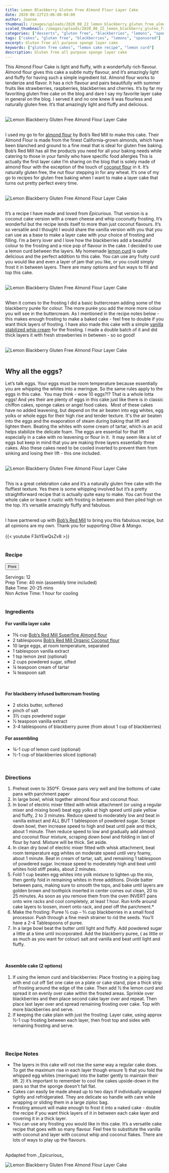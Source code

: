 ```yaml
---
title: Lemon Blackberry Gluten Free Almond Flour Layer Cake
date: 2020-08-22T23:06:08-04:00
author: Joanne
thumbnail: /images/uploads/2020_08_22_lemon_blackberry_gluten_free_almond_flour_layer_cake_1.jpg
scaled_thumbnail: /images/uploads/2020_08_22_lemon_blackberry_gluten_free_almond_flour_layer_cake_0.jpg
categories: ["desserts", "gluten free", "blackberries", "lemons", "sponsored"]
tags: ["cakes", "gluten free", "blackberries", "lemons", "sponsored"]
excerpt: Gluten free all purpose sponge layer cake
keywords: ["gluten free cakes", "lemon cake recipe", "lemon curd"]
description: Gluten free all purpose sponge layer cake
---
```

<span class="blog-text">

This Almond Flour Cake is light and fluffy, with a wonderfully rich flavour. Almond flour gives this cake a subtle nutty flavour, and it’s amazingly light and fluffy for having such a simple ingredient list. Almond flour works to tenderize and flavor. It has a rich flavour and pairs beautifully with summer fruits like strawberries, raspberries, blackberries and cherries. It’s by far my favoriting gluten free cake on the blog and dare I say my favorite layer cake in general on the blog. I served it and no one knew it was flourless and naturally gluten free. It’s that amazingly light and fluffy and delicious. 
</br>
</br>

![Lemon Blackberry Gluten Free Almond Flour Layer Cake](/images/uploads/2020_08_22_lemon_blackberry_gluten_free_almond_flour_layer_cake_2.jpg)
</br>
</br>

I used my go to for <span class="highlight"><a rel="nofollow" href="https://www.bobsredmill.com/almond-meal-flour.html">almond flour</a></span> by Bob’s Red Mill to make this cake. Their Almond Flour is made from the finest California-grown almonds, which have been blanched and ground to a fine meal that is ideal for gluten free baking. Bobʼs Red Mill has all the products you need for all your baking needs while catering to those in your family who have specific food allergies This is actually the first layer cake I’m sharing on the blog that is solely made of almond flour with the exception of the touch of <span class="highlight"><a rel="nofollow" href="https://www.bobsredmill.com/organic-coconut-flour.html">coconut flour</a></span> in it. It’s naturally gluten free, the nut flour stepping in for any wheat. It’s one of my go to recipes for gluten free baking when I want to make a layer cake that turns out pretty perfect every time. 
</br>
</br>

![Lemon Blackberry Gluten Free Almond Flour Layer Cake](/images/uploads/2020_08_22_lemon_blackberry_gluten_free_almond_flour_layer_cake_3.jpg)
</br>
</br>

It’s a recipe I have made and loved from _Epicurious_. That version is a coconut cake version with a cream cheese and whip coconutty frosting. It’s wonderful but the recipe lends itself to more than just coconut flavours. It’s so versatile and I thought I would share the vanilla version with you that you can use as a base to make a layer cake with your choice of frosting and filling. I’m a berry lover and I love how the blackberries add a beautiful colour to the frosting and a nice pop of flavour in the cake. I decided to use a lemon curd between the layers. My homemade [lemon curd](https://www.oliveandmango.com/how-to-make-a-simple-no-fail-citrus-curd/) is quite delicious and the perfect addition to this cake. 
You can use any fruity curd you would like and even a layer of jam that you like, or you could simply frost it in between layers. There are many options and fun ways to fill and top this cake. 
</br>
</br>

![Lemon Blackberry Gluten Free Almond Flour Layer Cake](/images/uploads/2020_08_22_lemon_blackberry_gluten_free_almond_flour_layer_cake_4.jpg)
</br>
</br>

When it comes to the frosting I did a basic buttercream adding some of the blackberry purée for colour. The more purée you add the more more colour you will see in the buttercream. As I mentioned in the recipe notes below - this makes enough frosting to make a baked cake - feel free to double if you want thick layers of frosting. I have also made this cake with a simple [vanilla stabilized whip cream](https://www.oliveandmango.com/stabilized-whipped-cream/) for the frosting. I made a double batch of it and did thick layers it with fresh strawberries in between - so so good! 
</br>
</br>

![Lemon Blackberry Gluten Free Almond Flour Layer Cake](/images/uploads/2020_08_22_lemon_blackberry_gluten_free_almond_flour_layer_cake_5.jpg)
</br>
</br>

## Why all the eggs? 
Let’s talk eggs. Your eggs must be room temperature because essentially you are whipping the whites into a meringue. So the same rules apply to the eggs in this cake.  You may think - wow 10 eggs?!? That is a whole lotta eggs! And yes their are plenty of eggs in this cake just like there is in classic chiffon cakes, sponge cakes or angel food cakes.  Most of these cakes have no added leavening, but depend on the air beaten into egg whites, egg yolks or whole eggs for their high rise and tender texture. It's the air beaten into the eggs and the evaporation of steam during baking that lift and lighten them. Beating the whites with some cream of tartar, which is an acid helps stabilize the delicate foam. The eggs are essential for that lift especially in a cake with no leavening or flour in it.  It may seem like a lot of eggs but keep in mind that you are making three layers essentially three cakes. Also these cakes need to be cooled inverted to prevent them from sinking and losing their lift - this one included.  
</br>
</br>

![Lemon Blackberry Gluten Free Almond Flour Layer Cake](/images/uploads/2020_08_22_lemon_blackberry_gluten_free_almond_flour_layer_cake_6.jpg)
</br>
</br>

This is a great celebration cake and it’s a naturally gluten free cake with the fluffiest texture. Yes there is some whipping involved but it’s a pretty straightforward recipe that is actually quite easy to make. You can frost the whole cake or leave it rustic with frosting in between and then piled high on the top. It’s versatile amazingly fluffy and fabulous.
</br>
</br>

I have partnered up with <span class="highlight"><a rel="nofollow" href="https://www.bobsredmill.com/?utm_source=TheOliveAndMango&utm_medium=influencer&utm_campaign=bobsredmill">Bob’s Red Mill</a></span> to bring you this fabulous recipe, but all opinions are my own. Thank you for supporting _Olive & Mango_.
</br>
</br>
{{< youtube F3sYEwQsZv8 >}}
</br>
</br>
</span>

### Recipe
<div print_button><form>
<input type="button" value="Print" class="btn__print" onClick="window.print()">
</form></div>

<div>Servings: <span itemprop="recipeYield">12</div>
<div>Prep Time: <meta itemprop="prepTime" content="PT40M">40 min (assembly time included)</div>
<div>Bake Time: <meta itemprop="cookTime" content="PT25M">20-25 mins</div>
<div>Non Active Time: 1 hour for cooling</div>
</br>

### Ingredients

#### For vanilla layer cake

* <span itemprop="recipeIngredient">1&frac34; cup <span class="highlight"><a rel="nofollow" href="https://www.bobsredmill.com/almond-meal-flour.html">Bob’s Red Mill Superfine Almond flour</a></span></span>
* <span itemprop="recipeIngredient">2 tablespoons <span class="highlight"><a rel="nofollow" href="https://www.bobsredmill.com/organic-coconut-flour.html">Bob’s Red Mill Organic Coconut flour</a></span></span>
* <span itemprop="recipeIngredient">10 large eggs, at room temperature, separated</span>
* <span itemprop="recipeIngredient">1 tablespoon vanilla extract </span>
* <span itemprop="recipeIngredient">1 tsp lemon zest (optional)</span>
* <span itemprop="recipeIngredient">2 cups powdered sugar, sifted </span>
* <span itemprop="recipeIngredient">&frac14; teaspoon cream of tartar</span>
* <span itemprop="recipeIngredient">&frac14; teaspoon salt</span>
</br>

#### For blackberry infused buttercream frosting

* <span itemprop="recipeIngredient">2 sticks butter, softened</span>
* <span itemprop="recipeIngredient">pinch of salt</span>
* <span itemprop="recipeIngredient">3&frac12; cups powdered sugar</span>
* <span itemprop="recipeIngredient">&frac12; teaspoon vanilla extract</span>
* <span itemprop="recipeIngredient">3-4 tablespoons of blackberry puree (from about 1 cup of blackberries)</span>

#### For assembling

* <span itemprop="recipeIngredient">&frac34;-1 cup of lemon curd (optional) </span>
* <span itemprop="recipeIngredient">&frac12;-1 cup of blackberries sliced (optional) </span>
</br>

### Directions

1. Preheat oven to 350°F. Grease pans very well and line bottoms of cake pans with parchment paper
1. In large bowl, whisk together almond flour and coconut flour. 
1. In bowl of electric mixer fitted with whisk attachment (or using a regular mixer and mixing bowl) beat egg yolks at high speed until pale yellow and fluffy, 2 to 3 minutes. Reduce speed to moderately low and beat in vanilla extract and ALL BUT 1 tablespoon of powdered sugar. Scrape down bowl, then increase speed to high and beat until pale and thick, about 1 minute. Then reduce speed to low and gradually add almond and coconut flour mixture, scraping down bowl and folding in last of flour by hand. Mixture will be thick.  Set aside. 
1. In clean dry bowl of electric mixer fitted with whisk attachment, beat room temperature egg whites on moderate speed until very foamy, about 1 minute. Beat in cream of tartar, salt, and remaining 1 tablespoon of powdered  sugar. Increase speed to moderately high and beat until whites hold stiff peaks, about 2 minutes. 
2. Fold 1 cup beaten egg whites into yolk mixture to lighten up the mix, then gently fold in remaining whites in three additions. Divide batter between pans, making sure to smooth the tops, and bake until layers are golden brown and toothpick inserted in center comes out clean, 20 to 25 minutes. As soon as you remove them from the oven INVERT pans onto wire racks and cool completely, at least 1 hour. Run knife around cake layers to loosen, invert onto rack, and peel off the parchment.*
3. Make the frosting: Puree &frac12; cup – &frac23; cup blackberries in a small food processor. Push through a fine mesh strainer to rid the seeds. You’ll have a 2-4 Tablespoons of puree.
4. In a large bowl beat the butter until light and fluffy. Add powdered sugar a little at a time until incorporated. Add the blackberry puree, ( as little or as much as you want for colour) salt and vanilla and beat until light and fluffy. 
</br>

#### Assemble cake (2 options)

1. If using the lemon curd and blackberries:
Place frosting in a piping bag with end cut off 
Set one cake on a plate or cake stand, pipe a thick strip of frosting around the edge of the cake. Then add &frac12; the lemon curd and spread it on evenly over cake within the frosted areas. Sprinkle over blackberries and then place second cake layer over and repeat. Then place last layer over and spread remaining frosting over cake. Top with more blackberries and serve. 
1. If keeping the cake plain with just the frosting: Layer cake, using approx &frac12;-1 cup frosting between each layer, then frost top and sides with remaining frosting and serve. 
</br>
</br>

### Recipe Notes

* The layers in this cake will not rise the same way a regular cake does. To get the maximum rise in each layer though ensure 1) that you fold the whipped egg whites (meringue) into the batter gently to maintain their lift. 2) it’s important to remember to cool the cakes upside-down in the pans so that the sponge doesn't fall flat.
* Cakes can easily be made ahead up to two days if individually wrapped tightly and refridgerated. They are delicate so handle with care while wrapping or sliding them in a large ziploc bag.
* Frosting amount will make enough to frost it into a naked cake - double the recipe if you want thick layers of it in between each cake layer and covering it in a thick layer. 
* You can use any frosting you would like in this cake. It’s a versatile cake recipe that goes with so many flavour. Feel free to substitute the vanilla with coconut and layer with coconut whip and coconut flakes. There are lots of ways to play up the flavours.

</br>
Apdapted from _Epicurious_
</br>

![Lemon Blackberry Gluten Free Almond Flour Layer Cake](/images/uploads/2020_08_22_lemon_blackberry_gluten_free_almond_flour_layer_cake_7.jpg)